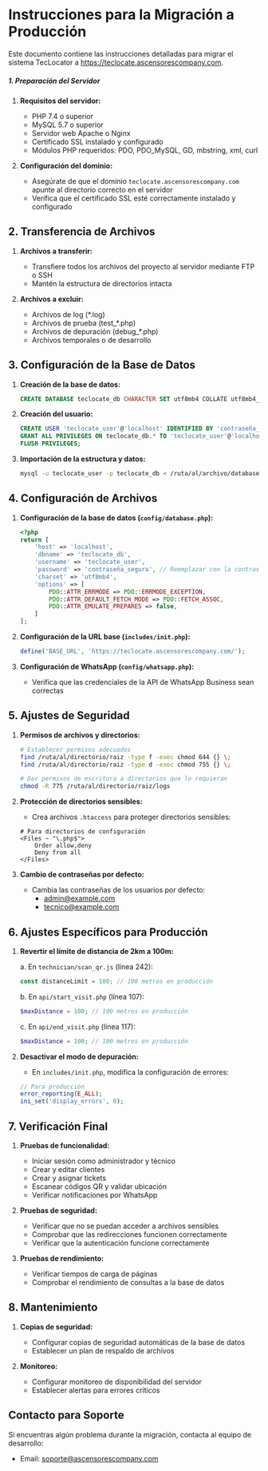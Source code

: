 # Instrucciones para la Migración a Producción

Este documento contiene las instrucciones detalladas para migrar el sistema TecLocator a https://teclocate.ascensorescompany.com.

##### 1. Preparación del Servidor

1. **Requisitos del servidor:**
   - PHP 7.4 o superior
   - MySQL 5.7 o superior
   - Servidor web Apache o Nginx
   - Certificado SSL instalado y configurado
   - Módulos PHP requeridos: PDO, PDO_MySQL, GD, mbstring, xml, curl

2. **Configuración del dominio:**
   - Asegúrate de que el dominio `teclocate.ascensorescompany.com` apunte al directorio correcto en el servidor
   - Verifica que el certificado SSL esté correctamente instalado y configurado

## 2. Transferencia de Archivos

1. **Archivos a transferir:**
   - Transfiere todos los archivos del proyecto al servidor mediante FTP o SSH
   - Mantén la estructura de directorios intacta

2. **Archivos a excluir:**
   - Archivos de log (*.log)
   - Archivos de prueba (test_*.php)
   - Archivos de depuración (debug_*.php)
   - Archivos temporales o de desarrollo

## 3. Configuración de la Base de Datos

1. **Creación de la base de datos:**
   ```sql
   CREATE DATABASE teclocate_db CHARACTER SET utf8mb4 COLLATE utf8mb4_unicode_ci;
   ```

2. **Creación del usuario:**
   ```sql
   CREATE USER 'teclocate_user'@'localhost' IDENTIFIED BY 'contraseña_segura';
   GRANT ALL PRIVILEGES ON teclocate_db.* TO 'teclocate_user'@'localhost';
   FLUSH PRIVILEGES;
   ```

3. **Importación de la estructura y datos:**
   ```bash
   mysql -u teclocate_user -p teclocate_db < /ruta/al/archivo/database/schema.sql
   ```

## 4. Configuración de Archivos

1. **Configuración de la base de datos (`config/database.php`):**
   ```php
   <?php
   return [
       'host' => 'localhost',
       'dbname' => 'teclocate_db',
       'username' => 'teclocate_user',
       'password' => 'contraseña_segura', // Reemplazar con la contraseña real
       'charset' => 'utf8mb4',
       'options' => [
           PDO::ATTR_ERRMODE => PDO::ERRMODE_EXCEPTION,
           PDO::ATTR_DEFAULT_FETCH_MODE => PDO::FETCH_ASSOC,
           PDO::ATTR_EMULATE_PREPARES => false,
       ]
   ];
   ```

2. **Configuración de la URL base (`includes/init.php`):**
   ```php
   define('BASE_URL', 'https://teclocate.ascensorescompany.com/');
   ```

3. **Configuración de WhatsApp (`config/whatsapp.php`):**
   - Verifica que las credenciales de la API de WhatsApp Business sean correctas

## 5. Ajustes de Seguridad

1. **Permisos de archivos y directorios:**
   ```bash
   # Establecer permisos adecuados
   find /ruta/al/directorio/raiz -type f -exec chmod 644 {} \;
   find /ruta/al/directorio/raiz -type d -exec chmod 755 {} \;
   
   # Dar permisos de escritura a directorios que lo requieran
   chmod -R 775 /ruta/al/directorio/raiz/logs
   ```

2. **Protección de directorios sensibles:**
   - Crea archivos `.htaccess` para proteger directorios sensibles:
   ```
   # Para directorios de configuración
   <Files ~ "\.php$">
       Order allow,deny
       Deny from all
   </Files>
   ```

3. **Cambio de contraseñas por defecto:**
   - Cambia las contraseñas de los usuarios por defecto:
     - admin@example.com
     - tecnico@example.com

## 6. Ajustes Específicos para Producción

1. **Revertir el límite de distancia de 2km a 100m:**

   a. En `technician/scan_qr.js` (línea 242):
   ```javascript
   const distanceLimit = 100; // 100 metros en producción
   ```

   b. En `api/start_visit.php` (línea 107):
   ```php
   $maxDistance = 100; // 100 metros en producción
   ```

   c. En `api/end_visit.php` (línea 117):
   ```php
   $maxDistance = 100; // 100 metros en producción
   ```

2. **Desactivar el modo de depuración:**
   - En `includes/init.php`, modifica la configuración de errores:
   ```php
   // Para producción
   error_reporting(E_ALL);
   ini_set('display_errors', 0);
   ```

## 7. Verificación Final

1. **Pruebas de funcionalidad:**
   - Iniciar sesión como administrador y técnico
   - Crear y editar clientes
   - Crear y asignar tickets
   - Escanear códigos QR y validar ubicación
   - Verificar notificaciones por WhatsApp

2. **Pruebas de seguridad:**
   - Verificar que no se puedan acceder a archivos sensibles
   - Comprobar que las redirecciones funcionen correctamente
   - Verificar que la autenticación funcione correctamente

3. **Pruebas de rendimiento:**
   - Verificar tiempos de carga de páginas
   - Comprobar el rendimiento de consultas a la base de datos

## 8. Mantenimiento

1. **Copias de seguridad:**
   - Configurar copias de seguridad automáticas de la base de datos
   - Establecer un plan de respaldo de archivos

2. **Monitoreo:**
   - Configurar monitoreo de disponibilidad del servidor
   - Establecer alertas para errores críticos

## Contacto para Soporte

Si encuentras algún problema durante la migración, contacta al equipo de desarrollo:
- Email: soporte@ascensorescompany.com
